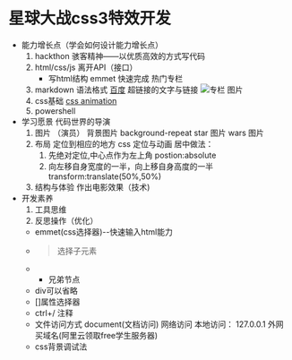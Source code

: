 # 星球大战css3特效开发
- 能力增长点（学会如何设计能力增长点）
    1. hackthon 骇客精神——以优质高效的方式写代码
    2. html/css/js 离开API（接口）
        - 写html结构
        emmet 快速完成 热门专栏
    3. markdown 语法格式
        [百度](http：//www.baidu.com)  超链接的文字与链接
        ![专栏](./images/column.jpg)  图片
    4. css基础
    [css animation](https://www.w3school.com.cn/cssref/pr_animation.asp)
    5. powershell
- 学习愿景
    代码世界的导演
    1. 图片 （演员）
        背景图片 background-repeat
        star 图片
        wars 图片
    2. 布局
        定位到相应的地方
        css 定位与动画
        居中做法：
        1. 先绝对定位,中心点作为左上角 postion:absolute
        2. 向左移自身宽度的一半，向上移自身高度的一半 transform:translate(50%,50%)
    3. 结构与体验
        作出电影效果（技术)
- 开发素养
  1. 工具思维
  2. 反思操作（优化）
   - emmet(css选择器)--快速输入html能力
   - > 选择子元素
   - + 兄弟节点
   - div可以省略
   - []属性选择器
   - ctrl+/ 注释
   - 文件访问方式
    document(文档访问)
    网络访问 
        本地访问： 127.0.0.1
        外网 买域名(阿里云领取free学生服务器)
   - css背景调试法